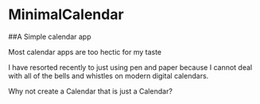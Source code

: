# MinimalCalendar

##A Simple calendar app 

Most calendar apps are too hectic for my taste

I have resorted recently to just using pen and paper because I cannot deal with all of the bells and whistles on modern digital calendars. 

Why not create a Calendar that is just a Calendar?
